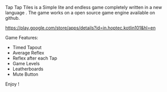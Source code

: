 Tap Tap Tiles is a Simple lite and endless game completely written in a new language . 
The game works on a open source game engine available on github.

https://play.google.com/store/apps/details?id=in.hoptec.kotlin101&hl=en

Game Features:
- Timed Tapout
- Average Reflex
- Reflex after each Tap
- Game Levels 
- Leatherboards
- Mute Button
 
Enjoy !

